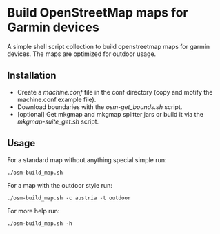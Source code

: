 # Build OpenStreetMap maps for Garmin devices

A simple shell script collection to build openstreetmap maps for garmin devices. The maps are optimized for outdoor usage.

## Installation

* Create a *machine.conf* file in the conf directory (copy and motify the machine.conf.example file).
* Download boundaries with the *osm-get_bounds.sh* script.
* [optional] Get mkgmap and mkgmap splitter jars or build it via the *mkgmap-suite_get.sh* script.

## Usage

For a standard map without anything special simple run:

`./osm-build_map.sh`

For a map with the outdoor style run:

`./osm-build_map.sh -c austria -t outdoor`

For more help run:

`./osm-build_map.sh -h`
